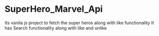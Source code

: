# SuperHero_Marvel_Api
Its vanila js project to fetch the super heros along with like functionality
It has Search functionality
along with like and unlike
